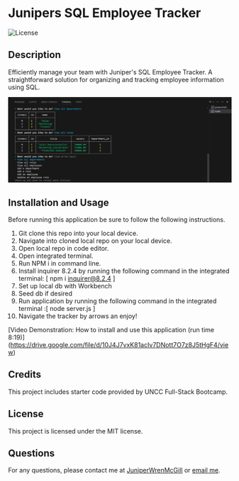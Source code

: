 # Junipers SQL Employee Tracker
![License](https://img.shields.io/badge/license-MIT-brightgreen)
## Description
Efficiently manage your team with Juniper's SQL Employee Tracker. A straightforward solution for organizing and tracking employee information using SQL.

![screen shot of sql tracker](img/finished.png)

## Installation and Usage 

Before running this application be sure to follow the following instructions. 
1. Git clone this repo into your local device. 
2. Navigate into cloned local repo on your local device. 
3. Open local repo in code editor. 
4. Open integrated terminal.
5. Run NPM i in command line.
6. Install inquirer 8.2.4 by running the following command in the integrated terminal: [ npm i inquirer@8.2.4 ]
7. Set up local db with Workbench
8. Seed db if desired 
9. Run application by running the following command in the integrated terminal :[ node server.js ]
10. Navigate the tracker by arrows an enjoy!

[Video Demonstration: How to install and use this application (run time 8:19)] (https://drive.google.com/file/d/10J4J7vxK81acIv7DNott7O7z8J5tHgF4/view)

## Credits
This project includes starter code provided by UNCC Full-Stack Bootcamp.

## License
This project is licensed under the MIT license. 

## Questions
For any questions, please contact me at [JuniperWrenMcGill](https://github.com/JuniperWrenMcGill) or [email me](mailto:juniperwrenart@gmail.com ).
